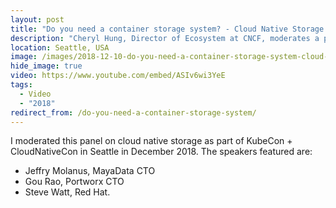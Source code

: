 ```yaml
---
layout: post
title: "Do you need a container storage system? - Cloud Native Storage Day, KubeCon + CloudNativeCon NA"
description: "Cheryl Hung, Director of Ecosystem at CNCF, moderates a panel with MayaData, Portworx and Red Hat on cloud native storage at KubeCon CloudNativeCon."
location: Seattle, USA
image: /images/2018-12-10-do-you-need-a-container-storage-system-cloud-native-storage-day-kubecon-cloudnativecon-na-2018.jpeg
hide_image: true
video: https://www.youtube.com/embed/ASIv6wi3YeE
tags:
  - Video
  - "2018"
redirect_from: /do-you-need-a-container-storage-system/
---
```


I moderated this panel on cloud native storage as part of KubeCon + CloudNativeCon in Seattle in December 2018. The speakers featured are:

* Jeffry Molanus, MayaData CTO
* Gou Rao, Portworx CTO
* Steve Watt, Red Hat.
